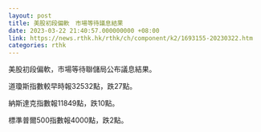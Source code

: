 ```yaml
---
layout: post
title: 美股初段偏軟　市場等待議息結果
date: 2023-03-22 21:40:57.000000000 +08:00
link: https://news.rthk.hk/rthk/ch/component/k2/1693155-20230322.htm
categories: rthk
---
```


美股初段偏軟，市場等待聯儲局公布議息結果。

道瓊斯指數較早時報32532點，跌27點。

納斯達克指數報11849點，跌10點。

標準普爾500指數報4000點，跌2點。
